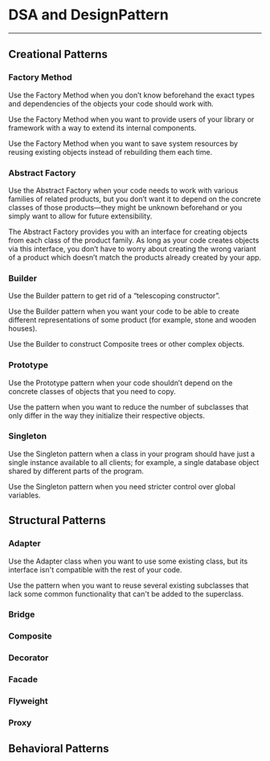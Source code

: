 # DSA and DesignPattern
<hr>

## Creational Patterns

### Factory Method
Use the Factory Method when you don’t know beforehand the exact types and dependencies of the objects your code should work with.

Use the Factory Method when you want to provide users of your library or framework with a way to extend its internal components.

Use the Factory Method when you want to save system resources by reusing existing objects instead of rebuilding them each time.

### Abstract Factory
Use the Abstract Factory when your code needs to work with various families of related products, but you don’t want it to depend on the concrete classes of those products—they might be unknown beforehand or you simply want to allow for future extensibility.

The Abstract Factory provides you with an interface for creating objects from each class of the product family. As long as your code creates objects via this interface, you don’t have to worry about creating the wrong variant of a product which doesn’t match the products already created by your app.

### Builder
Use the Builder pattern to get rid of a “telescoping constructor”.

 Use the Builder pattern when you want your code to be able to create different representations of some product (for example, stone and wooden houses).

Use the Builder to construct Composite trees or other complex objects.

### Prototype
Use the Prototype pattern when your code shouldn’t depend on the concrete classes of objects that you need to copy.

Use the pattern when you want to reduce the number of subclasses that only differ in the way they initialize their respective objects.

### Singleton
Use the Singleton pattern when a class in your program should have just a single instance available to all clients; for example, a single database object shared by different parts of the program.

Use the Singleton pattern when you need stricter control over global variables.

## Structural Patterns

### Adapter

Use the Adapter class when you want to use some existing class, but its interface isn't compatible with the rest of your code.

Use the pattern when you want to reuse several existing subclasses that lack some common functionality that can't be added to the superclass.

### Bridge


### Composite


### Decorator


### Facade


### Flyweight


### Proxy


## Behavioral Patterns